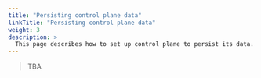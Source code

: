 ```yaml
---
title: "Persisting control plane data"
linkTitle: "Persisting control plane data"
weight: 3
description: >
  This page describes how to set up control plane to persist its data.
---
```


> TBA
